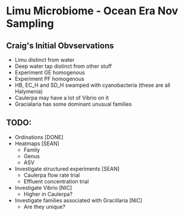 # Limu Microbiome - Ocean Era Nov Sampling


## Craig's Initial Obvservations
- Limu distinct from water
- Deep water tap distinct from other stuff
- Experiment GE homogenous
- Experiment PF homogenous
- HB, EC_H and SD_H swamped with cyanobacteria (these are all Halymenia)
- Caulerpa may have a lot of Vibrio on it
- Gracialaria has some dominant unusual families

## TODO:
- Ordinations [DONE]
- Heatmaps [SEAN]
  - Family
  - Genus
  - ASV
- Investigate structured experiments [SEAN]
	- Caulerpa flow rate trial
	- Effluent concentration trial
- Investigate Vibrio [NIC]
	- Higher in Caulerpa?
- Investigate families associated with Gracillaria [NIC]
	- Are they unique?
